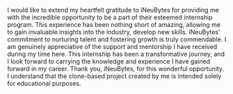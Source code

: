 I would like to extend my heartfelt gratitude to iNeuBytes for providing me with the incredible opportunity to be a part of their esteemed internship program. This experience has been nothing short of amazing, allowing me to gain invaluable insights into the industry, develop new skills. iNeuBytes' commitment to nurturing talent and fostering growth is truly commendable. I am genuinely appreciative of the support and mentorship I have received during my time here. This internship has been a transformative journey, and I look forward to carrying the knowledge and experience I have gained forward in my career. Thank you, iNeuBytes, for this wonderful opportunity.
I understand that the clone-based project created by me is intended solely for educational purposes.
